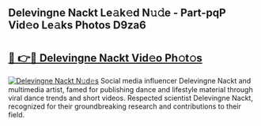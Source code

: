 ## Delevingne Nackt Le𝚊k𝚎d N𝚞𝚍e - Part-pqP Vid𝚎o Le𝚊ks Photos D9za6

# <h2><a href="http://fb4894.evod.top/?m=Delevingne+Nackt">🔗 👉🔴 Delevingne Nackt Vid𝚎o Ph𝚘t𝚘s</a></h2>

[![Delevingne Nackt N𝚞d𝚎s](https://i.imgur.com/8V9OHl7.gif)](http://fb4894.evod.top/?m=Delevingne+Nackt)
Social media influencer Delevingne Nackt and multimedia artist, famed for publishing dance and lifestyle material through viral dance trends and short videos. Respected scientist Delevingne Nackt, recognized for their groundbreaking research and contributions to their field. 
